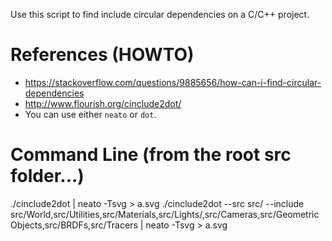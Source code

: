 Use this script to find include circular dependencies on a C/C++ project.

# References (HOWTO)
- https://stackoverflow.com/questions/9885656/how-can-i-find-circular-dependencies
- http://www.flourish.org/cinclude2dot/
- You can use either `neato` or `dot`.

# Command Line (from the root src folder...)
./cinclude2dot | neato -Tsvg > a.svg
./cinclude2dot --src src/ --include src/World,src/Utilities,src/Materials,src/Lights/,src/Cameras,src/GeometricObjects,src/BRDFs,src/Tracers | neato -Tsvg > a.svg
